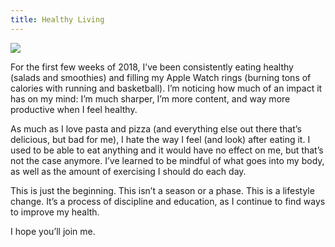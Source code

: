 ```yaml
---
title: Healthy Living
---
```


![][image-1]

For the first few weeks of 2018, I’ve been consistently eating healthy (salads and smoothies) and filling my Apple Watch rings (burning tons of calories with running and basketball). I’m noticing how much of an impact it has on my mind: I’m much sharper, I’m more content, and way more productive when I feel healthy.

As much as I love pasta and pizza (and everything else out there that’s delicious, but bad for me), I hate the way I feel (and look) after eating it. I used to be able to eat anything and it would have no effect on me, but that’s not the case anymore. I’ve learned to be mindful of what goes into my body, as well as the amount of exercising I should do each day. 

This is just the beginning. This isn’t a season or a phase. This is a lifestyle change. It’s a process of discipline and education, as I continue to find ways to improve my health.

I hope you’ll join me.

[image-1]:	https://images.unsplash.com/photo-1499420776634-0e325432e464?ixlib=rb-0.3.5&q=85&fm=jpg